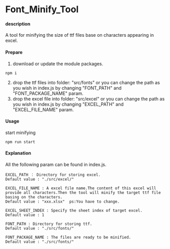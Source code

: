 # Font_Minify_Tool

#### description
A tool for minifying the size of ttf files base on characters appearing in excel.

#### Prepare
1. download or update the module packages.
```
npm i
```
2. drop the ttf files into folder: "src/fonts" or you can change the path as you wish in index.js by changing "FONT_PATH" and "FONT_PACKAGE_NAME" param.
3. drop the excel file into folder: "src/excel" or you can change the path as you wish in index.js by changing "EXCEL_PATH" and "EXCEL_FILE_NAME" param.

#### Usage
start minifying
```
npm run start
```

#### Explanation
All the following  param can be found in index.js.

```
EXCEL_PATH ： Directory for storing excel.
Default value : "./src/excel/"

EXCEL_FILE_NAME : A excel file name.The content of this excel will provide all characters.Then the tool will minify the target ttf file basing on the characters.
Default value : "xxx.xlsx"  ps:You have to change.

EXCEL_SHEET_INDEX : Specify the sheet index of target excel.
Default value : 1

FONT_PATH : Directory for storing ttf.
Default value : "./src/fonts/"

FONT_PACKAGE_NAME : The files are ready to be minified.
Default value : "./src/fonts/"
```
